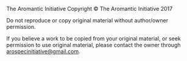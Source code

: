 The Aromantic Initiative
Copyright © The Aromantic Initiative 2017

Do not reproduce or copy original material without author/owner permission. 

If you believe a work to be copied from your original material, or seek permission to use original material, please contact the owner through arospecinitiative@gmail.com.
